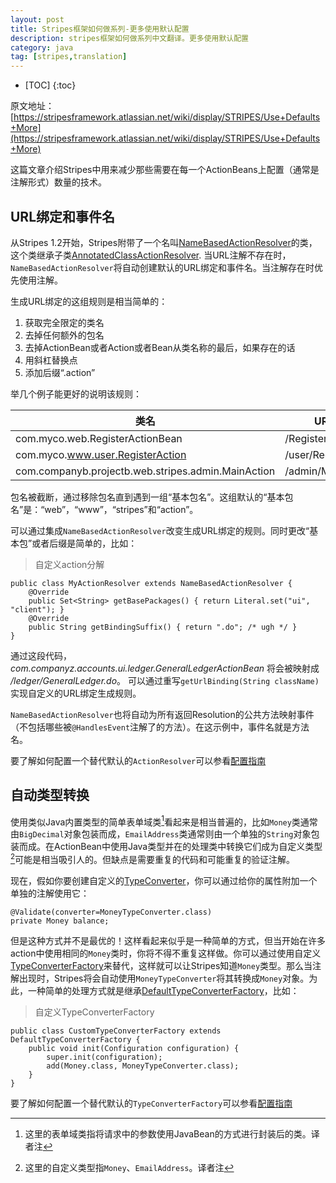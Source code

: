 ```yaml
---
layout: post
title: Stripes框架如何做系列-更多使用默认配置
description: stripes框架如何做系列中文翻译。更多使用默认配置
category: java
tag: [stripes,translation]
---
```


* [TOC]
{:toc}

原文地址：[https://stripesframework.atlassian.net/wiki/display/STRIPES/Use+Defaults+More](https://stripesframework.atlassian.net/wiki/display/STRIPES/Use+Defaults+More)


这篇文章介绍Stripes中用来减少那些需要在每一个ActionBeans上配置（通常是注解形式）数量的技术。

## URL绑定和事件名

从Stripes 1.2开始，Stripes附带了一个名叫[NameBasedActionResolver]的类，这个类继承子类[AnnotatedClassActionResolver]. 当URL注解不存在时，`NameBasedActionResolver`将自动创建默认的URL绑定和事件名。当注解存在时优先使用注解。

生成URL绑定的这组规则是相当简单的：

1. 获取完全限定的类名
2. 去掉任何额外的包名
3. 去掉ActionBean或者Action或者Bean从类名称的最后，如果存在的话
4. 用斜杠替换点
5. 添加后缀“.action”

举几个例子能更好的说明该规则：

类名 | URL绑定
-------- | ---
com.myco.web.RegisterActionBean | /Register.action
com.myco.www.user.RegisterAction | /user/Register.action
com.companyb.projectb.web.stripes.admin.MainAction | /admin/Main.action

包名被截断，通过移除包名直到遇到一组“基本包名”。这组默认的“基本包名”是：“web”，“www”，“stripes”和“action”。

可以通过集成`NameBasedActionResolver`改变生成URL绑定的规则。同时更改“基本包”或者后缀是简单的，比如：

> 自定义action分解
>
    public class MyActionResolver extends NameBasedActionResolver {
        @Override
        public Set<String> getBasePackages() { return Literal.set("ui", "client"); }
        @Override
        public String getBindingSuffix() { return ".do"; /* ugh */ }
    }

通过这段代码，*com.companyz.accounts.ui.ledger.GeneralLedgerActionBean* 将会被映射成  */ledger/GeneralLedger.do*。 可以通过重写`getUrlBinding(String className)`实现自定义的URL绑定生成规则。

`NameBasedActionResolver`也将自动为所有返回Resolution的公共方法映射事件（不包括哪些被`@HandlesEvent`注解了的方法）。在这示例中，事件名就是方法名。

要了解如何配置一个替代默认的`ActionResolver`可以参看[配置指南]

## 自动类型转换

使用类似Java内置类型的简单表单域类[^myComment1]看起来是相当普遍的，比如`Money`类通常由`BigDecimal`对象包装而成，`EmailAddress`类通常则由一个单独的`String`对象包装而成。在ActionBean中使用Java类型并在的处理类中转换它们成为自定义类型[^myComment2]可能是相当吸引人的。但缺点是需要重复的代码和可能重复的验证注解。

现在，假如你要创建自定义的[TypeConverter]，你可以通过给你的属性附加一个单独的注解使用它：

	@Validate(converter=MoneyTypeConverter.class) 
	private Money balance; 

但是这种方式并不是最优的！这样看起来似乎是一种简单的方式，但当开始在许多action中使用相同的`Money`类时，你将不得不重复这样做。你可以通过使用自定义[TypeConverterFactory]来替代，这样就可以让Stripes知道`Money`类型。那么当注解出现时，Stripes将会自动使用`MoneyTypeConverter`将其转换成`Money`对象。为此，一种简单的处理方式就是继承[DefaultTypeConverterFactory]，比如：

> 自定义TypeConverterFactory
> 
	public class CustomTypeConverterFactory extends DefaultTypeConverterFactory { 
		public void init(Configuration configuration) { 
			super.init(configuration); 
			add(Money.class, MoneyTypeConverter.class); 
		} 
	} 

要了解如何配置一个替代默认的`TypeConverterFactory`可以参看[配置指南]

[^myComment1]: 这里的表单域类指将请求中的参数使用JavaBean的方式进行封装后的类。译者注

[^myComment2]: 这里的自定义类型指`Money`、`EmailAddress`。译者注

[NameBasedActionResolver]: http://stripes.sourceforge.net/docs/current/javadoc/net/sourceforge/stripes/controller/NameBasedActionResolver.html
[AnnotatedClassActionResolver]: http://stripes.sourceforge.net/docs/current/javadoc/net/sourceforge/stripes/controller/AnnotatedClassActionResolver.html
[TypeConverter]: http://stripes.sourceforge.net/docs/current/javadoc/net/sourceforge/stripes/validation/TypeConverter.html
[TypeConverterFactory]: http://stripes.sourceforge.net/docs/current/javadoc/net/sourceforge/stripes/validation/TypeConverterFactory.html
[DefaultTypeConverterFactory]: http://stripes.sourceforge.net/docs/current/javadoc/net/sourceforge/stripes/validation/DefaultTypeConverterFactory.html
[配置指南]: https://stripesframework.atlassian.net/wiki/display/STRIPES/Configuration+Reference
